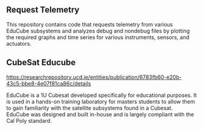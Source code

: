 ## Request Telemetry

This repository contains code that requests telemetry from various EduCube subsystems and analyzes debug and nondebug files by plotting the required graphs and time series for various instruments, sensors, and actuators.

## CubeSat Educube

https://researchrepository.ucd.ie/entities/publication/6783fb60-e20b-43c5-bbe8-4e07f81ca86c/details

EduCube is a 1U Cubesat developed specifically for educational purposes. It is used in a hands-on training laboratory for masters students to allow them to gain familiarity with the satellite subsystems found in a Cubesat. EduCube was designed and built in-house and is largely compliant with the Cal Poly standard.

